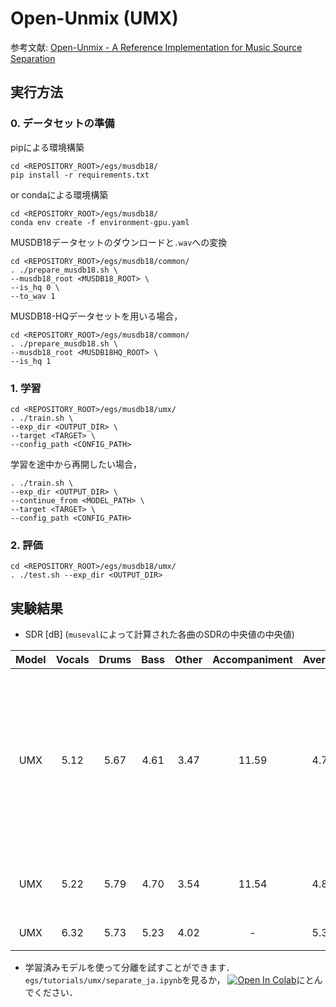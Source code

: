 # Open-Unmix (UMX)
参考文献: [Open-Unmix - A Reference Implementation for Music Source Separation](https://hal.inria.fr/hal-02293689/document)

## 実行方法
### 0. データセットの準備
pipによる環境構築
```
cd <REPOSITORY_ROOT>/egs/musdb18/
pip install -r requirements.txt
```
or condaによる環境構築
```
cd <REPOSITORY_ROOT>/egs/musdb18/
conda env create -f environment-gpu.yaml
```

MUSDB18データセットのダウンロードと`.wav`への変換
```
cd <REPOSITORY_ROOT>/egs/musdb18/common/
. ./prepare_musdb18.sh \
--musdb18_root <MUSDB18_ROOT> \
--is_hq 0 \
--to_wav 1
```
MUSDB18-HQデータセットを用いる場合，
```
cd <REPOSITORY_ROOT>/egs/musdb18/common/
. ./prepare_musdb18.sh \
--musdb18_root <MUSDB18HQ_ROOT> \
--is_hq 1
```

### 1. 学習
```
cd <REPOSITORY_ROOT>/egs/musdb18/umx/
. ./train.sh \
--exp_dir <OUTPUT_DIR> \
--target <TARGET> \
--config_path <CONFIG_PATH>
```

学習を途中から再開したい場合，
```
. ./train.sh \
--exp_dir <OUTPUT_DIR> \
--continue_from <MODEL_PATH> \
--target <TARGET> \
--config_path <CONFIG_PATH>
```

### 2. 評価
```
cd <REPOSITORY_ROOT>/egs/musdb18/umx/
. ./test.sh --exp_dir <OUTPUT_DIR>
```

## 実験結果
- SDR [dB] (`museval`によって計算された各曲のSDRの中央値の中央値)

| Model | Vocals | Drums | Bass | Other | Accompaniment | Average | Note |
| :---: | :---: | :---: | :---: | :---: | :---: | :---: | :---: |
| UMX | 5.12 | 5.67 | 4.61 | 3.47 | 11.59 | 4.72 | 検証ロスが最小となるエポックで学習を止めた場合． |
| UMX | 5.22 | 5.79 | 4.70 | 3.54 | 11.54 | 4.81 | 50エポック学習後 |
| UMX | 6.32 | 5.73 | 5.23 | 4.02 | - | 5.33 | 公式実装 |

- 学習済みモデルを使って分離を試すことができます．`egs/tutorials/umx/separate_ja.ipynb`を見るか， [![Open In Colab](https://colab.research.google.com/assets/colab-badge.svg)](https://colab.research.google.com/github/tky823/DNN-based_source_separation/blob/main/egs/tutorials/umx/separate_ja.ipynb)にとんでください．